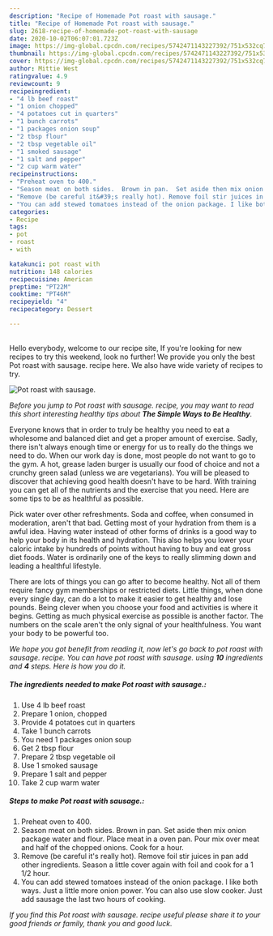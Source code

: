 ```yaml
---
description: "Recipe of Homemade Pot roast with sausage."
title: "Recipe of Homemade Pot roast with sausage."
slug: 2618-recipe-of-homemade-pot-roast-with-sausage
date: 2020-10-02T06:07:01.723Z
image: https://img-global.cpcdn.com/recipes/5742471143227392/751x532cq70/pot-roast-with-sausage-recipe-main-photo.jpg
thumbnail: https://img-global.cpcdn.com/recipes/5742471143227392/751x532cq70/pot-roast-with-sausage-recipe-main-photo.jpg
cover: https://img-global.cpcdn.com/recipes/5742471143227392/751x532cq70/pot-roast-with-sausage-recipe-main-photo.jpg
author: Mittie West
ratingvalue: 4.9
reviewcount: 9
recipeingredient:
- "4 lb beef roast"
- "1 onion chopped"
- "4 potatoes cut in quarters"
- "1 bunch carrots"
- "1 packages onion soup"
- "2 tbsp flour"
- "2 tbsp vegetable oil"
- "1 smoked sausage"
- "1 salt and pepper"
- "2 cup warm water"
recipeinstructions:
- "Preheat oven to 400."
- "Season meat on both sides.  Brown in pan.  Set aside then mix onion package water and flour. Place meat in a oven pan. Pour mix over meat and half of the chopped onions.  Cook for a hour."
- "Remove (be careful it&#39;s really hot). Remove foil stir juices in pan add other ingredients. Season a little cover again with foil and cook for a 1 1/2 hour."
- "You can add stewed tomatoes instead of the onion package. I like both ways. Just a little more onion power. You can also use slow cooker.  Just add sausage the last two hours of cooking."
categories:
- Recipe
tags:
- pot
- roast
- with

katakunci: pot roast with 
nutrition: 148 calories
recipecuisine: American
preptime: "PT22M"
cooktime: "PT46M"
recipeyield: "4"
recipecategory: Dessert

---
```

<br>
Hello everybody, welcome to our recipe site, If you're looking for new recipes to try this weekend, look no further! We provide you only the best Pot roast with sausage. recipe here. We also have wide variety of recipes to try.
<br>


![Pot roast with sausage.](https://img-global.cpcdn.com/recipes/5742471143227392/751x532cq70/pot-roast-with-sausage-recipe-main-photo.jpg)

<i>Before you jump to Pot roast with sausage. recipe, you may want to read this short interesting healthy tips about <strong>The Simple Ways to Be Healthy</strong>.</i>

Everyone knows that in order to truly be healthy you need to eat a wholesome and balanced diet and get a proper amount of exercise. Sadly, there isn't always enough time or energy for us to really do the things we need to do. When our work day is done, most people do not want to go to the gym. A hot, grease laden burger is usually our food of choice and not a crunchy green salad (unless we are vegetarians). You will be pleased to discover that achieving good health doesn't have to be hard. With training you can get all of the nutrients and the exercise that you need. Here are some tips to be as healthful as possible.

Pick water over other refreshments. Soda and coffee, when consumed in moderation, aren't that bad. Getting most of your hydration from them is a awful idea. Having water instead of other forms of drinks is a good way to help your body in its health and hydration. This also helps you lower your caloric intake by hundreds of points without having to buy and eat gross diet foods. Water is ordinarily one of the keys to really slimming down and leading a healthful lifestyle.

There are lots of things you can go after to become healthy. Not all of them require fancy gym memberships or restricted diets. Little things, when done every single day, can do a lot to make it easier to get healthy and lose pounds. Being clever when you choose your food and activities is where it begins. Getting as much physical exercise as possible is another factor. The numbers on the scale aren't the only signal of your healthfulness. You want your body to be powerful too. 


<i>We hope you got benefit from reading it, now let's go back to pot roast with sausage. recipe. You can have pot roast with sausage. using <strong>10</strong> ingredients and <strong>4</strong> steps. Here is how you do it.
</i>

##### The ingredients needed to make Pot roast with sausage.:

1. Use 4 lb beef roast
1. Prepare 1 onion, chopped
1. Provide 4 potatoes cut in quarters
1. Take 1 bunch carrots
1. You need 1 packages onion soup
1. Get 2 tbsp flour
1. Prepare 2 tbsp vegetable oil
1. Use 1 smoked sausage
1. Prepare 1 salt and pepper
1. Take 2 cup warm water


##### Steps to make Pot roast with sausage.:

1. Preheat oven to 400.
1. Season meat on both sides.  Brown in pan.  Set aside then mix onion package water and flour. Place meat in a oven pan. Pour mix over meat and half of the chopped onions.  Cook for a hour.
1. Remove (be careful it&#39;s really hot). Remove foil stir juices in pan add other ingredients. Season a little cover again with foil and cook for a 1 1/2 hour.
1. You can add stewed tomatoes instead of the onion package. I like both ways. Just a little more onion power. You can also use slow cooker.  Just add sausage the last two hours of cooking.


<i>If you find this Pot roast with sausage. recipe useful please share it to your good friends or family, thank you and good luck.</i>
